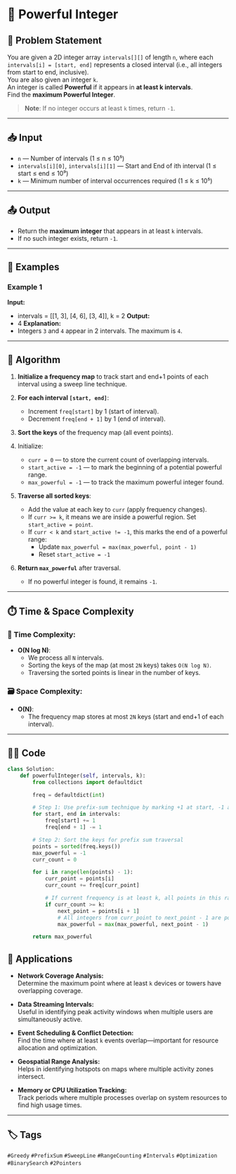 # 💪 Powerful Integer

## 📝 Problem Statement

You are given a 2D integer array `intervals[][]` of length `n`, where each `intervals[i] = [start, end]` represents a closed interval (i.e., all integers from start to end, inclusive).  
You are also given an integer `k`.  
An integer is called **Powerful** if it appears in **at least k intervals**.  
Find the **maximum Powerful Integer**.

> **Note**: If no integer occurs at least `k` times, return `-1`.

---

## 📥 Input

- `n` — Number of intervals (1 ≤ n ≤ 10⁵)
- `intervals[i][0]`, `intervals[i][1]` — Start and End of ith interval (1 ≤ start ≤ end ≤ 10⁹)
- `k` — Minimum number of interval occurrences required (1 ≤ k ≤ 10⁵)

---

## 📤 Output

- Return the **maximum integer** that appears in at least `k` intervals.
- If no such integer exists, return `-1`.

---

## 🔁 Examples

### Example 1

**Input:**
- intervals = [[1, 3], [4, 6], [3, 4]], k = 2
**Output:**
- 4
**Explanation:**  
- Integers `3` and `4` appear in 2 intervals. The maximum is `4`.

---
## 🔁 Algorithm

1. **Initialize a frequency map** to track start and end+1 points of each interval using a sweep line technique.

2. **For each interval `[start, end]`**:
   - Increment `freq[start]` by 1 (start of interval).
   - Decrement `freq[end + 1]` by 1 (end of interval).

3. **Sort the keys** of the frequency map (all event points).

4. Initialize:
   - `curr = 0` — to store the current count of overlapping intervals.
   - `start_active = -1` — to mark the beginning of a potential powerful range.
   - `max_powerful = -1` — to track the maximum powerful integer found.

5. **Traverse all sorted keys**:
   - Add the value at each key to `curr` (apply frequency changes).
   - If `curr >= k`, it means we are inside a powerful region. Set `start_active = point`.
   - If `curr < k` and `start_active != -1`, this marks the end of a powerful range:
     - Update `max_powerful = max(max_powerful, point - 1)`
     - Reset `start_active = -1`

6. **Return `max_powerful`** after traversal.
   - If no powerful integer is found, it remains `-1`.

---
## ⏱️ Time & Space Complexity

### 🧮 Time Complexity:
- **O(N log N)**:  
  - We process all `N` intervals.
  - Sorting the keys of the map (at most `2N` keys) takes `O(N log N)`.
  - Traversing the sorted points is linear in the number of keys.

### 🗃️ Space Complexity:
- **O(N)**:
  - The frequency map stores at most `2N` keys (start and end+1 of each interval).

---
## 🧑‍💻 Code

```python
class Solution:
    def powerfulInteger(self, intervals, k):
        from collections import defaultdict

        freq = defaultdict(int)

        # Step 1: Use prefix-sum technique by marking +1 at start, -1 at end+1
        for start, end in intervals:
            freq[start] += 1
            freq[end + 1] -= 1

        # Step 2: Sort the keys for prefix sum traversal
        points = sorted(freq.keys())
        max_powerful = -1
        curr_count = 0

        for i in range(len(points) - 1):
            curr_point = points[i]
            curr_count += freq[curr_point]

            # If current frequency is at least k, all points in this range are powerful
            if curr_count >= k:
                next_point = points[i + 1]
                # All integers from curr_point to next_point - 1 are powerful
                max_powerful = max(max_powerful, next_point - 1)

        return max_powerful
```
## 🚀 Applications

- **Network Coverage Analysis:**  
  Determine the maximum point where at least `k` devices or towers have overlapping coverage.

- **Data Streaming Intervals:**  
  Useful in identifying peak activity windows when multiple users are simultaneously active.

- **Event Scheduling & Conflict Detection:**  
  Find the time where at least `k` events overlap—important for resource allocation and optimization.

- **Geospatial Range Analysis:**  
  Helps in identifying hotspots on maps where multiple activity zones intersect.

- **Memory or CPU Utilization Tracking:**  
  Track periods where multiple processes overlap on system resources to find high usage times.
---
## 🏷️ Tags

`#Greedy` `#PrefixSum` `#SweepLine` `#RangeCounting` `#Intervals` `#Optimization` `#BinarySearch` `#2Pointers`






